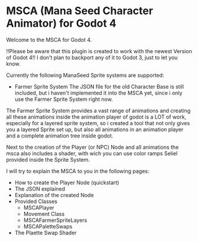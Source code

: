 # MSCA (Mana Seed Character Animator) for Godot 4
Welcome to the MSCA for Godot 4. 

!!Please be aware that this plugin is created to work with the newest Version of Godot 4!!
I don't plan to backport any of it to Godot 3, just to let you know.

Currently the following ManaSeed Sprite systems are supported:
- Farmer Sprite System
The JSON file for the old Character Base is still included, but i haven't implemented it into the MSCA yet, since i only use the Farmer Sprite System right now.

The Farmer Sprite System provides a vast range of animations and creating all these animations inside the animation player of godot is a LOT of work, especially for a layered sprite system, so i created a tool that not only gives you a layered Sprite set up, but also all animations in an animation player and a complete animation tree inside godot. 

Next to the creation of the Player (or NPC) Node and all animations the msca also includes a shader, with wich you can use color ramps Seliel provided inside the Sprite System.

I will try to explain the MSCA to you in the following pages:
- How to create the Player Node (quickstart)
- The JSON explained
- Explanation of the created Node
- Provided Classes
  - MSCAPlayer
  - Movement Class
  - MSCAFarmerSpriteLayers
  - MSCAPaletteSwaps
- The Plaette Swap Shader
